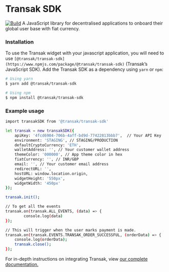 # Transak SDK
[![Build](https://travis-ci.org/joemccann/dillinger.svg)]()
 A JavaScript library for decentralised applications to onboard their global user base with fiat currency.
### Installation
To use the Transak widget with your javascript application, you will need to use `[@transak/transak-sdk](https://www.npmjs.com/package/@transak/transak-sdk)` (Transak’s  JavaScript SDK).
Add the Transak SDK as a dependency using `yarn` or `npm`:
```sh
# Using yarn
$ yarn add @transak/transak-sdk

# Using npm
$ npm install @transak/transak-sdk
```
### Example usage
```sh
import transakSDK from '@transak/transak-sdk'

let transak = new transakSDK({
    apiKey: '4fcd6904-706b-4aff-bd9d-77422813bbb7',  // Your API Key
    environment: 'STAGING', // STAGING/PRODUCTION
    defaultCryptoCurrency: 'ETH',
    walletAddress: '', // Your customer wallet address
    themeColor: '000000', // App theme color in hex
    fiatCurrency: '', // INR/GBP
    email: '', // Your customer email address
    redirectURL: '',
    hostURL: window.location.origin,
    widgetHeight: '550px',
    widgetWidth: '450px'
});

transak.init();

// To get all the events
transak.on(transak.ALL_EVENTS, (data) => {
		console.log(data)
});

// This will trigger when the user marks payment is made.
transak.on(transak.EVENTS.TRANSAK_ORDER_SUCCESSFUL, (orderData) => {
    console.log(orderData);
    transak.close();
});
```

For in-depth instructions on integrating Transak, view [our complete documentation.](https://transak.com/integrate)